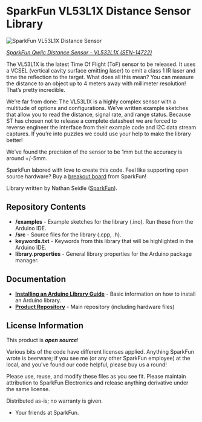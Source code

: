 SparkFun VL53L1X Distance Sensor Library
===========================================================

![SparkFun VL53L1X Distance Sensor](https://cdn.sparkfun.com//assets/parts/1/2/8/6/3/14667-ToF_Laser_Distance_Sensor__Qwiic__-_VL53L1X-01.jpg)

[*SparkFun Qwiic Distance Sensor - VL532L1X (SEN-14722)*](https://www.sparkfun.com/products/14722)

The VL53L1X is the latest Time Of Flight (ToF) sensor to be released. It uses a VCSEL (vertical cavity surface emitting laser) to emit a class 1 IR laser and time the reflection to the target. What does all this mean? You can measure the distance to an object up to 4 meters away with millimeter resolution! That’s pretty incredible.

We’re far from done: The VL53L1X is a highly complex sensor with a multitude of options and configurations. We’ve written example sketches that allow you to read the distance, signal rate, and range status. Because ST has chosen not to release a complete datasheet we are forced to reverse engineer the interface from their example code and I2C data stream captures. If you’re into puzzles we could use your help to make the library better!

We’ve found the precision of the sensor to be 1mm but the accuracy is around +/-5mm.

SparkFun labored with love to create this code. Feel like supporting open source hardware? 
Buy a [breakout board](https://www.sparkfun.com/products/14667) from SparkFun!

Library written by Nathan Seidle ([SparkFun](http://www.sparkfun.com)).

Repository Contents
-------------------

* **/examples** - Example sketches for the library (.ino). Run these from the Arduino IDE. 
* **/src** - Source files for the library (.cpp, .h).
* **keywords.txt** - Keywords from this library that will be highlighted in the Arduino IDE. 
* **library.properties** - General library properties for the Arduino package manager. 

Documentation
--------------

* **[Installing an Arduino Library Guide](https://learn.sparkfun.com/tutorials/installing-an-arduino-library)** - Basic information on how to install an Arduino library.
* **[Product Repository](https://github.com/sparkfunX/Qwiic_Distance_VL53L1X)** - Main repository (including hardware files)

License Information
-------------------

This product is _**open source**_! 

Various bits of the code have different licenses applied. Anything SparkFun wrote is beerware; if you see me (or any other SparkFun employee) at the local, and you've found our code helpful, please buy us a round!

Please use, reuse, and modify these files as you see fit. Please maintain attribution to SparkFun Electronics and release anything derivative under the same license.

Distributed as-is; no warranty is given.

- Your friends at SparkFun.
